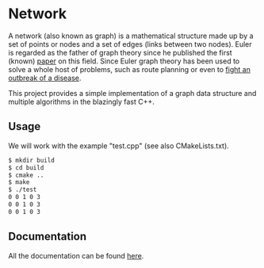 # Network

A network (also known as graph) is a mathematical structure made up by a set of points or nodes and a set of edges (links between two nodes).
Euler is regarded as the father of graph theory since he published the first (known) [paper](https://en.wikipedia.org/wiki/Seven_Bridges_of_Königsberg) on this field.
Since Euler graph theory has been used to solve a whole host of problems, such as route planning or even to [fight an outbreak of a disease](https://blogs.cornell.edu/info2040/2014/09/15/graph-theory-applied-to-disease-transmission/).

This project provides a simple implementation of a graph data structure and multiple algorithms in the blazingly fast C++.

## Usage

We will work with the example "test.cpp" (see also CMakeLists.txt).

```bash
$ mkdir build
$ cd build
$ cmake ..
$ make
$ ./test
0 0 1 0 3 
0 0 1 0 3 
0 0 1 0 3 
```

## Documentation

All the documentation can be found [here](https://github.com/GuilleMunoz/network/wiki/Documentation).
